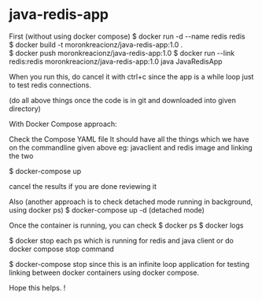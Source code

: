 # java-redis-app


First (without using docker compose)
$ docker run -d --name redis redis  
$ docker build -t moronkreacionz/java-redis-app:1.0 .    
$ docker push moronkreacionz/java-redis-app:1.0 
$ docker run --link redis:redis moronkreacionz/java-redis-app:1.0 java JavaRedisApp   

When you run this, do cancel it with ctrl+c since the app is a while loop just to test redis connections.

(do all above things once the code is in git and downloaded into given directory)


With Docker Compose approach:

Check the Compose YAML file
It should have all the things which we have on the commandline given above 
eg: javaclient and redis image and linking the two

$ docker-compose up   

cancel the results if you are done reviewing it

Also (another approach is to check detached mode running in background, using docker ps) 
$ docker-compose up -d 
(detached mode)

Once the container is running, you can check 
$ docker ps
$ docker logs <containerid> 

$ docker stop <containerid> 
each ps which is running for redis and java client 
or do docker compose stop command 

$ docker-compose stop 
since this is an infinite loop application for testing linking between docker containers using docker compose. 

Hope this helps. !
